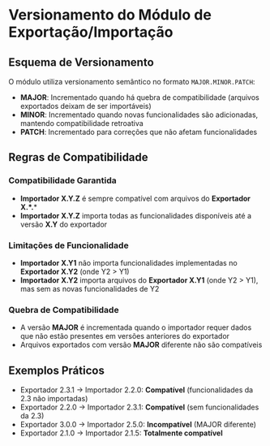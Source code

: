 # Versionamento do Módulo de Exportação/Importação

## Esquema de Versionamento

O módulo utiliza versionamento semântico no formato `MAJOR.MINOR.PATCH`:

- **MAJOR**: Incrementado quando há quebra de compatibilidade (arquivos exportados deixam de ser importáveis)
- **MINOR**: Incrementado quando novas funcionalidades são adicionadas, mantendo compatibilidade retroativa
- **PATCH**: Incrementado para correções que não afetam funcionalidades

## Regras de Compatibilidade

### Compatibilidade Garantida
- **Importador X.Y.Z** é sempre compatível com arquivos do **Exportador X.\*.***
- **Importador X.Y.Z** importa todas as funcionalidades disponíveis até a versão **X.Y** do exportador

### Limitações de Funcionalidade
- **Importador X.Y1** não importa funcionalidades implementadas no **Exportador X.Y2** (onde Y2 > Y1)
- **Importador X.Y2** importa arquivos do **Exportador X.Y1** (onde Y2 > Y1), mas sem as novas funcionalidades de Y2

### Quebra de Compatibilidade
- A versão **MAJOR** é incrementada quando o importador requer dados que não estão presentes em versões anteriores do exportador
- Arquivos exportados com versão **MAJOR** diferente não são compatíveis

## Exemplos Práticos

- Exportador 2.3.1 → Importador 2.2.0: **Compatível** (funcionalidades da 2.3 não importadas)
- Exportador 2.2.0 → Importador 2.3.1: **Compatível** (sem funcionalidades da 2.3)
- Exportador 3.0.0 → Importador 2.5.0: **Incompatível** (MAJOR diferente)
- Exportador 2.1.0 → Importador 2.1.5: **Totalmente compatível**